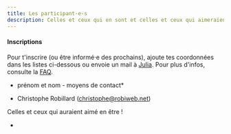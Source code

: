 ```yaml
---
title: Les participant·e·s
description: Celles et ceux qui en sont et celles et ceux qui aimeraient en être !
---
```


#### Inscriptions

Pour t'inscrire (ou être informé·e des prochains), ajoute tes coordonnées dans les listes ci-dessous ou envoie un mail à [Julia](julia.barbelane@gmail.com). Pour plus d'infos, consulte la [FAQ](http://walkingdev.fr/#walkingdev/cnv/blob/master/v-34/faq.md).

* prénom et nom - moyens de contact*

- Christophe Robillard (christophe@robiweb.net)

Celles et ceux qui auraient aimé en être !

- 
